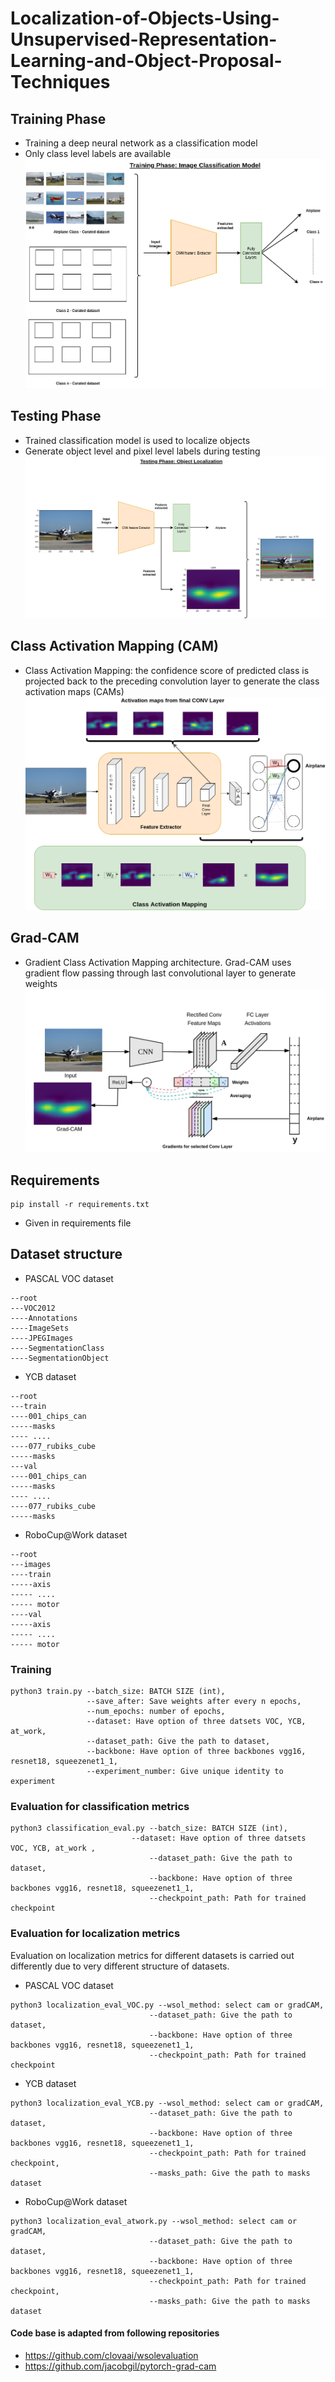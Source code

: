 # Localization-of-Objects-Using-Unsupervised-Representation-Learning-and-Object-Proposal-Techniques

## Training Phase
* Training a deep neural network as a classification model
* Only class level labels are available
![alt text](images/01_Introduction_Image.png)

## Testing Phase
* Trained classification model is used to localize objects
* Generate object level and pixel level labels during testing
![alt text](images/02_Introduction_Image_testing.png)

## Class Activation Mapping (CAM)
* Class Activation Mapping: the confidence score of predicted class is projected back to the preceding
convolution layer to generate the class activation maps (CAMs)
![alt text](images/cam_pipeline.png)
## Grad-CAM
* Gradient Class Activation Mapping architecture. Grad-CAM uses gradient flow passing through last
convolutional layer to generate weights
![alt text](images/grad_cam_pipeline.png)


## Requirements
```
pip install -r requirements.txt
```
* Given in requirements file

## Dataset structure
* PASCAL VOC dataset
```
--root
---VOC2012
----Annotations
----ImageSets
----JPEGImages
----SegmentationClass
----SegmentationObject
```
* YCB dataset
```
--root
---train
----001_chips_can
-----masks
---- ....
----077_rubiks_cube
-----masks
---val
----001_chips_can
-----masks
---- ....
----077_rubiks_cube
-----masks
```
* RoboCup@Work dataset
```
--root
---images
----train
-----axis
----- ....
----- motor
----val
-----axis
----- ....
----- motor
```
### Training
```
python3 train.py --batch_size: BATCH SIZE (int),
                 --save_after: Save weights after every n epochs,
                 --num_epochs: number of epochs,
                 --dataset: Have option of three datsets VOC, YCB, at_work,
                 --dataset_path: Give the path to dataset,
                 --backbone: Have option of three backbones vgg16, resnet18, squeezenet1_1,
                 --experiment_number: Give unique identity to experiment
```

### Evaluation for classification metrics
```
python3 classification_eval.py --batch_size: BATCH SIZE (int),
                 	       --dataset: Have option of three datsets VOC, YCB, at_work ,
                               --dataset_path: Give the path to dataset,
                               --backbone: Have option of three backbones vgg16, resnet18, squeezenet1_1,
                               --checkpoint_path: Path for trained checkpoint
```

### Evaluation for localization metrics
Evaluation on localization metrics for different datasets is carried out differently due to very different structure of datasets.
* PASCAL VOC dataset
```
python3 localization_eval_VOC.py --wsol_method: select cam or gradCAM,
                               --dataset_path: Give the path to dataset,
                               --backbone: Have option of three backbones vgg16, resnet18, squeezenet1_1,
                               --checkpoint_path: Path for trained checkpoint
```
* YCB dataset
```
python3 localization_eval_YCB.py --wsol_method: select cam or gradCAM,
                               --dataset_path: Give the path to dataset,
                               --backbone: Have option of three backbones vgg16, resnet18, squeezenet1_1,
                               --checkpoint_path: Path for trained checkpoint,
                               --masks_path: Give the path to masks dataset
```
* RoboCup@Work dataset
```
python3 localization_eval_atwork.py --wsol_method: select cam or gradCAM,
                               --dataset_path: Give the path to dataset,
                               --backbone: Have option of three backbones vgg16, resnet18, squeezenet1_1,
                               --checkpoint_path: Path for trained checkpoint,
                               --masks_path: Give the path to masks dataset
```

#### Code base is adapted from following repositories
* https://github.com/clovaai/wsolevaluation
* https://github.com/jacobgil/pytorch-grad-cam




